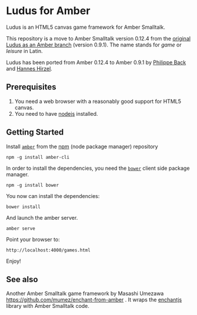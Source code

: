 # Ludus for Amber

Ludus is an HTML5 canvas game framework for Amber Smalltalk.

This repository is a move to Amber Smalltalk version 0.12.4 from the [original Ludus as an Amber branch](https://github.com/bromagosa/amber/tree/ludus) (version 0.9.1). The name stands for *game* or *leisure* in Latin.

Ludus has been ported from Amber 0.12.4 to Amber 0.9.1 by [Philippe Back](https://github.com/philippeback) and [Hannes Hirzel](https://github.com/hhzl).


## Prerequisites

1. You need a web browser with a reasonably good support for HTML5 canvas.
2. You need to have [nodejs](http://www.nodejs.org/) installed.

## Getting Started

Install [`amber`](http://amber-lang.net/) from the [npm](http://npmjs.org/) (node package manager) repository 
```
npm -g install amber-cli
```

In order to install the dependencies, you need the [`bower`](http://bower.io/) client side package manager.

```
npm -g install bower
```

You now can install the dependencies:
```
bower install
```

And launch the amber server.

```
amber serve
```

Point your browser to:

    http://localhost:4000/games.html

Enjoy!

## See also
Another Amber Smalltalk game framework by  Masashi Umezawa
https://github.com/mumez/enchant-from-amber . It wraps the [enchantjs](http://enchantjs.com/) library with Amber Smalltalk code.

